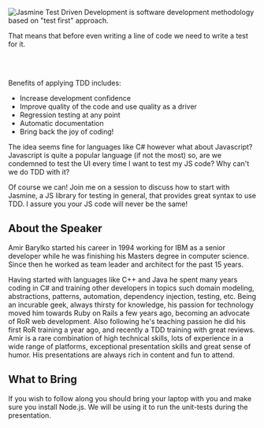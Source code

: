 ![Jasmine](/images/jasmin-logo.png "Jasmine")
Test Driven Development is software development methodology based on "test first" approach.

That means that before even writing a line of code we need to write a test for it.

<br/><br/>

Benefits of applying TDD includes:

* Increase development confidence
* Improve quality of the code and use quality as a driver
* Regression testing at any point
* Automatic documentation
* Bring back the joy of coding!

The idea seems fine for languages like C# however what about Javascript? Javascript is quite a popular language (if not the most) so, are we condemned to test the UI every time I want to test my JS code? Why can't we do TDD with it?

Of course we can! Join me on a session to discuss how to start with Jasmine, a JS library for testing in general, that provides great syntax to use TDD. I assure you your JS code will never be the same!

About the Speaker
-----------------

Amir Barylko started his career in 1994 working for IBM as a senior developer while he was finishing his Masters degree in computer science. Since then he worked as team leader and architect for the past 15 years.

Having started with languages like C++ and Java he spent many years coding in C# and training other developers in topics such domain modeling, abstractions, patterns, automation, dependency injection, testing, etc. Being an incurable geek, always thirsty for knowledge, his passion for technology moved him towards Ruby on Rails a few years ago, becoming an advocate of RoR web development. Also following he's teaching passion he did his first RoR training a year ago, and recently a TDD training with great reviews. Amir is a rare combination of high technical skills, lots of experience in a wide range of platforms, exceptional presentation skills and great sense of humor. His presentations are always rich in content and fun to attend.

What to Bring
-------------

If you wish to follow along you should bring your laptop with you and make sure you install Node.js. We will be using it to run the unit-tests during the presentation.
